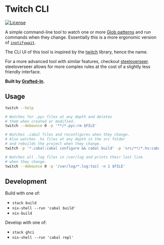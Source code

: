 # Twitch CLI

[![License](https://img.shields.io/badge/License-BSD%203--Clause-blue.svg)](https://opensource.org/licenses/BSD-3-Clause)

A simple command-line tool to watch one or more [Glob patterns](https://hackage.haskell.org/package/Glob/docs/System-FilePath-Glob.html#v:compile) and run commands when they change. Essentially this is a more ergonomic version of [`inotifywait`](https://linux.die.net/man/1/inotifywait).

The CLI UI of this tool is inspired by the [twitch](https://github.com/jfischoff/twitch) library, hence the name.

For a more advanced tool with similar features, checkout [steeloverseer](https://github.com/schell/steeloverseer). steeloverseer allows for more complex rules at the cost of a slightly less friendly interface.

**Built by [Grafted-In](https://graftedin.io).**


## Usage

```bash
twitch --help

# Watches for .pyc files at any depth and deletes
# them when created or modified.
twitch --debounce 0 -p '**/*.pyc:rm $FILE'

# Watches .cabal files and reconfigures when they change.
# Also watches .hs files at any depth in the src folder
# and rebuilds the project when they change.
twitch -p '*.cabal:cabal configure && cabal build' -p 'src/**/*.hs:cabal build'

# Watches all .log files in /var/log and prints their last line
# when they change.
twitch --debounce 0 -p '/var/log/*.log:tail -n 1 $FILE'
```


## Development

Build with one of:

  * `stack build`
  * `nix-shell --run 'cabal build'`
  * `nix-build`

Develop with one of:

  * `stack ghci`
  * `nix-shell --run 'cabal repl'`
